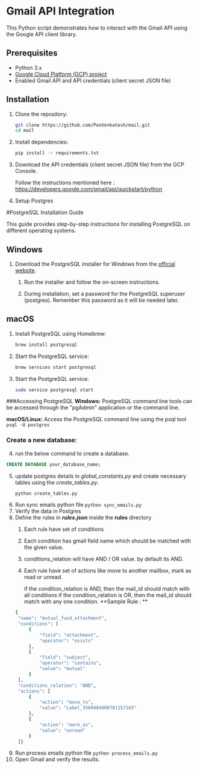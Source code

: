 # Gmail API Integration

This Python script demonstrates how to interact with the Gmail API using the Google API client library.

## Prerequisites

- Python 3.x
- [Google Cloud Platform (GCP) project](https://console.developers.google.com/)
- Enabled Gmail API and API credentials (client secret JSON file)

## Installation

1. Clone the repository:

   ```bash
   git clone https://github.com/PonVenkatesh/mail.git
   cd mail

2. Install dependencies:

    ```bash
    pip install -r requirements.txt

3. Download the API credentials (client secret JSON file) from the GCP Console. 
   
   Follow the instructions mentioned here : https://developers.google.com/gmail/api/quickstart/python
4. Setup Postgres

#PostgreSQL Installation Guide

This guide provides step-by-step instructions for installing PostgreSQL on different operating systems.

## Windows

1. Download the PostgreSQL installer for Windows from the [official website](https://www.postgresql.org/download/windows/).

   1. Run the installer and follow the on-screen instructions.

   2. During installation, set a password for the PostgreSQL superuser (postgres). Remember this password as it will be needed later.

## macOS

1. Install PostgreSQL using Homebrew:

   ```bash
   brew install postgresql
2. Start the PostgreSQL service:

    ```bash
    brew services start postgresql

3. Start the PostgreSQL service:

    ```bash
    sudo service postgresql start
   
###Accessing PostgreSQL
**Windows:** PostgreSQL command line tools can be accessed through the "pgAdmin" application or the command line.

**macOS/Linux:** Access the PostgreSQL command line using the psql tool
    ```psql -U postgres```

### Create a new database:
4. run the below command to create a database. 
```sql
CREATE DATABASE your_database_name;
```

5. update postgres details in _global_constants.py_ and create necessary tables using the _create_tables.py_.
   ```bash
   python create_tables.py
6. Run sync emails python file `python sync_emails.py`
7. Verify the data in Postgres
8. Define the rules in _**rules.json**_ inside the **rules** directory
   1. Each rule have set of conditions
   2. Each condition has gmail field name which should be matched with the given value.
   3. conditions_relation will have AND / OR value. by default its AND.
   4. Each rule have set of actions like move to another mailbox, mark as read or unread.

      if the condition_relation is AND, then the mail_id should match with all conditions
      if the condition_relation is OR, then the mail_id should match with any one condition.
   **Sample Rule : **
   ```bash
   {
    "name": "mutual_fund_attachment",
    "conditions": [
        {
            "field": "attachment",
            "operator": "exists"
        },
        {
            "field": "subject",
            "operator": "contains",
            "value": "mutual"
        }
    ],
    "conditions_relation": "AND",
    "actions": [
        {
            "action": "move_to",
            "value": "Label_3569484908781157165"
        },
        {
            "action": "mark_as",
            "value": "unread"
        }
    ]}
9. Run process emails python file `python process_emails.py`
10. Open Gmail and verify the results.
